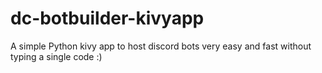 # dc-botbuilder-kivyapp
A simple Python kivy app to host discord bots very easy and fast without typing a single code :)
